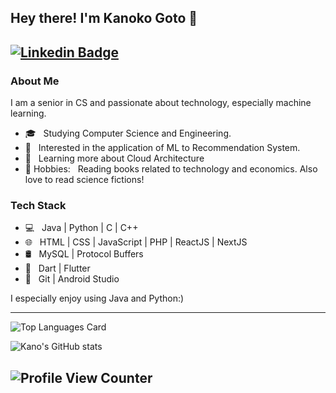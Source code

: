 ## Hey there! I'm Kanoko Goto 👋
  [![Linkedin Badge](https://img.shields.io/badge/-Kanoko_Goto-blue?style=flat-square&logo=Linkedin&logoColor=white&link=https://www.linkedin.com/in/kanoko-goto-85195b1a1//)](https://www.linkedin.com/in/kanoko-goto-85195b1a1/)
---------------------------------------------------------------------------------------------------------------------------------------------------------------------------------
<h3> About Me </h3>
I am a senior in CS and passionate about technology, especially machine learning.

- 🎓 &nbsp; Studying Computer Science and Engineering.
- 🤔 &nbsp; Interested in the application of ML to Recommendation System. <!--I am interested in using ML to assist decision-making. Recently I am very interested in the application of ML to recommendation systems. I have researched the application of reinforcement learning and computer vision in robotics. -->
- 🌱 &nbsp;  Learning more about Cloud Architecture
- 💬 Hobbies: &nbsp; Reading books related to technology and economics. Also love to read science fictions!


<h3> Tech Stack</h3>

- 💻 &nbsp; Java | Python | C | C++
- 🌐 &nbsp; HTML | CSS | JavaScript | PHP | ReactJS | NextJS
- 🛢 &nbsp; MySQL | Protocol Buffers
- 📱 &nbsp; Dart | Flutter
- 🔧 &nbsp; Git | Android Studio

I especially enjoy using Java and Python:)

<!--
<h3> Achevements</h3>
- Hackathon ("100 program 2022" held by University of Tokyo): **1st** prize in 140 teams.
- Competitive programming contest ("Google I/O for Women 2021"): Top 15% in 6000 participants.
-->

<!--
<h3> Looking for internship opportunities </h3>

- **Preferred Job**: &nbsp; Software Engineering Intern or ML Engineering Intern related to Recommendation System or MLOps.
- **Time**: &nbsp; Part-time internship for a few months somewhere between April and August 2023. (Full-time internship is available if that internship is between 1 and 3 months.)
- **Location**: &nbsp; On-site in Tokyo or Remote.
- **Language**: &nbsp; Japanese (native), English (fluent, previously interned at Google Japan using English)
- **Graduation Date**: Expected March 2025 (Master of Engineering in Computer Science)
- If you have a position that matches me, please get in touch with me via LinkedIn ;)

-->
---------------------------------------------------------------------------------------------------------------------------------------------------------------------------------

![Top Languages Card](https://github-readme-stats.vercel.app/api/top-langs/?username=kano00&layout=compact)

![Kano's GitHub stats](https://github-readme-stats.vercel.app/api?username=kano00&include_all_commits=true&count_private=true)

![Profile View Counter](https://komarev.com/ghpvc/?username=kano00)
---------------------------------------------------------------------------------------------------------------------------------------------------------------------------------

